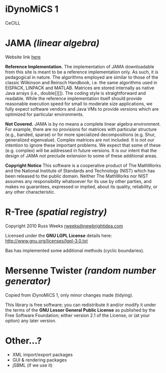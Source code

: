 # iDynoMiCS 1
CeCILL

# JAMA *(linear algebra)*
Website link [here](http://math.nist.gov/javanumerics/jama/)

**Reference Implementation.** The implementation of JAMA downloadable from this site is meant to be a reference implementation only. As such, it is pedagogical in nature. The algorithms employed are similar to those of the classic Wilkinson and Reinsch Handbook, i.e. the same algorithms used in EISPACK, LINPACK and MATLAB. Matrices are stored internally as native Java arrays (i.e., double[][]). The coding style is straightforward and readable. While the reference implementation itself should provide reasonable execution speed for small to moderate size applications, we fully expect software vendors and Java VMs to provide versions which are optimized for particular environments.

**Not Covered.** JAMA is by no means a complete linear algebra environment. For example, there are no provisions for matrices with particular structure (e.g., banded, sparse) or for more specialized decompositions (e.g. Shur, generalized eigenvalue). Complex matrices are not included. It is not our intention to ignore these important problems. We expect that some of these (e.g. complex) will be addressed in future versions. It is our intent that the design of JAMA not preclude extension to some of these additional areas.

**Copyright Notice** This software is a cooperative product of The MathWorks and the National Institute of Standards and Technology (NIST) which has been released to the public domain. Neither The MathWorks nor NIST assumes any responsibility whatsoever for its use by other parties, and makes no guarantees, expressed or implied, about its quality, reliability, or any other characteristic.

# R-Tree *(spatial registry)*

Copyright 2010 Russ Weeks rweeks@newbrightidea.com

Licensed under the **GNU LGPL License** details here: http://www.gnu.org/licenses/lgpl-3.0.txt

Bas has implemented some additional methods (cyclic boundaries).

# Mersenne Twister *(random number generator)*
Copied from iDynoMiCS 1, only minor changes made (tidying).

This library is free software; you can redistribute it and/or modify it under the terms of the **GNU Lesser General Public License** as published by the Free Software Foundation; either version 2.1 of the License, or (at your option) any later version.

# Other...?
- XML import/export packages
- GUI & rendering packages
- jSBML (if we use it)

